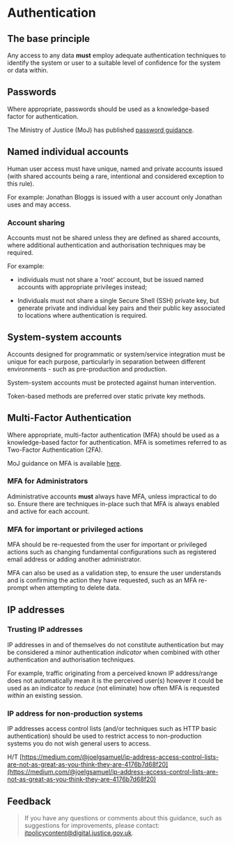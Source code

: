 # Authentication

## The base principle

Any access to any data **must** employ adequate authentication techniques to identify the system or user to a suitable level of confidence for the system or data within.

## Passwords

Where appropriate, passwords should be used as a knowledge-based factor for authentication.

The Ministry of Justice \(MoJ\) has published [password guidance](passwords.md).

## Named individual accounts

Human user access must have unique, named and private accounts issued \(with shared accounts being a rare, intentional and considered exception to this rule\).

For example: Jonathan Bloggs is issued with a user account only Jonathan uses and may access.

### Account sharing

Accounts must not be shared unless they are defined as shared accounts, where additional authentication and authorisation techniques may be required.

For example:

-   individuals must not share a 'root' account, but be issued named accounts with appropriate privileges instead;

-   Individuals must not share a single Secure Shell \(SSH\) private key, but generate private and individual key pairs and their public key associated to locations where authentication is required.


## System-system accounts

Accounts designed for programmatic or system/service integration must be unique for each purpose, particularly in separation between different environments - such as pre-production and production.

System-system accounts must be protected against human intervention.

Token-based methods are preferred over static private key methods.

## Multi-Factor Authentication

Where appropriate, multi-factor authentication \(MFA\) should be used as a knowledge-based factor for authentication. MFA is sometimes referred to as Two-Factor Authentication \(2FA\).

MoJ guidance on MFA is available [here](multi-factor-authentication-mfa-guide.md).

### MFA for Administrators

Administrative accounts **must** always have MFA, unless impractical to do so. Ensure there are techniques in-place such that MFA is always enabled and active for each account.

### MFA for important or privileged actions

MFA should be re-requested from the user for important or privileged actions such as changing fundamental configurations such as registered email address or adding another administrator.

MFA can also be used as a validation step, to ensure the user understands and is confirming the action they have requested, such as an MFA re-prompt when attempting to delete data.

## IP addresses

### Trusting IP addresses

IP addresses in and of themselves do not constitute authentication but may be considered a minor authentication *indicator* when combined with other authentication and authorisation techniques.

For example, traffic originating from a perceived known IP address/range does not automatically mean it is the perceived user\(s\) however it could be used as an indicator to *reduce* \(not eliminate\) how often MFA is requested *within* an existing session.

### IP address for non-production systems

IP addresses access control lists \(and/or techniques such as HTTP basic authentication\) should be used to restrict access to non-production systems you do not wish general users to access.

H/T [https://medium.com/@joelgsamuel/ip-address-access-control-lists-are-not-as-great-as-you-think-they-are-4176b7d68f20](https://medium.com/@joelgsamuel/ip-address-access-control-lists-are-not-as-great-as-you-think-they-are-4176b7d68f20)

## Feedback

> If you have any questions or comments about this guidance, such as suggestions for improvements, please contact: [itpolicycontent@digital.justice.gov.uk](mailto:itpolicycontent@digital.justice.gov.uk).

